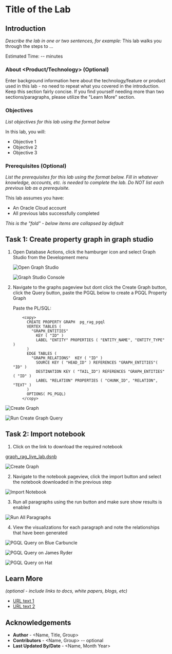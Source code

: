 # Title of the Lab

## Introduction

*Describe the lab in one or two sentences, for example:* This lab walks you through the steps to ...

Estimated Time: -- minutes

### About <Product/Technology> (Optional)
Enter background information here about the technology/feature or product used in this lab - no need to repeat what you covered in the introduction. Keep this section fairly concise. If you find yourself needing more than two sections/paragraphs, please utilize the "Learn More" section.

### Objectives

*List objectives for this lab using the format below*

In this lab, you will:
* Objective 1
* Objective 2
* Objective 3

### Prerequisites (Optional)

*List the prerequisites for this lab using the format below. Fill in whatever knowledge, accounts, etc. is needed to complete the lab. Do NOT list each previous lab as a prerequisite.*

This lab assumes you have:
* An Oracle Cloud account
* All previous labs successfully completed


*This is the "fold" - below items are collapsed by default*

## Task 1: Create property graph in graph studio 


1. Open Database Actions, click the hamburger icon and select Graph Studio from the Development menu

   ![Open Graph Studio](images/open_graph_studio.png "Open Graph Studio")

   ![Graph Studio Console](images/graph_studio_console.png "Graph Studio Console")

 2. Navigate to the graphs pageview but dont click the Create Graph button, click the Query button, paste the PGQL below to create a PGQL Property Graph

       Paste the PL/SQL:

      ```text
          <copy>
            CREATE PROPERTY GRAPH  pg_rag_pgql
            VERTEX TABLES (
              "GRAPH_ENTITIES"
                KEY ( "ID" )
                LABEL "ENTITY" PROPERTIES ( "ENTITY_NAME", "ENTITY_TYPE" )
            )
            EDGE TABLES (
              "GRAPH_RELATIONS"  KEY ( "ID" )
                SOURCE KEY ( "HEAD_ID" ) REFERENCES "GRAPH_ENTITIES"( "ID" )
                DESTINATION KEY ( "TAIL_ID") REFERENCES "GRAPH_ENTITIES" ( "ID" )
                LABEL "RELATION" PROPERTIES ( "CHUNK_ID", "RELATION", "TEXT" )
            )
            OPTIONS( PG_PGQL)
          </copy>
      ```
   ![Create Graph](images/create_graph.png "Create Graph")

   ![Run Create Graph Query](images/run_create_graph_query.png "Run Create Graph Query")

 ## Task 2: Import notebook

 1. Click on the link to download the required notebook

   [graph_rag_live_lab.dsnb](https://objectstorage.us-chicago-1.oraclecloud.com/n/idb6enfdcxbl/b/Livelabs/o/property-graph-live-lab%2Fgraph_rag_live_lab.dsnb)

   ![Create Graph](images/create_graph.png "Create Graph")

 2. Navigate to the notebook pageview, click the import button and select the notebook downloaded in the previous step

   ![Import Notebook](images/import_notebook.png "Import Notebook")


 3. Run all paragraphs using the run button and make sure show results is enabled

   ![Run All Paragraphs](images/run_all_paragraphs.png "Run All Paragraphs")

 4. View the visualizations for each paragraph and note the relationships that have been generated 

   ![PGQL Query on Blue Carbuncle](images/graph_visual_blue_carbuncle.png "PGQL Query on Blue Carbuncle")

   ![PGQL Query on James Ryder](images/graph_visual_james_ryder.png "PGQL Query on James Ryder")

   ![PGQL Query on Hat](images/graph_visual_hat.png "PGQL Query on Hat")


## Learn More

*(optional - include links to docs, white papers, blogs, etc)*

* [URL text 1](http://docs.oracle.com)
* [URL text 2](http://docs.oracle.com)

## Acknowledgements
* **Author** - <Name, Title, Group>
* **Contributors** -  <Name, Group> -- optional
* **Last Updated By/Date** - <Name, Month Year>
